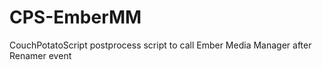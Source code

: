 CPS-EmberMM
===========

CouchPotatoScript postprocess script to call Ember Media Manager after Renamer event
